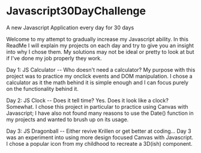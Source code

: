 # Javascript30DayChallenge
A new Javascript Application every day for 30 days

Welcome to my attempt to gradually increase my Javascript ability. In this ReadMe I will explain my projects on each day and try to give you an insight into why I chose them.
My solutions may not be ideal or pretty to look at but if I've done my job properly they work.

Day 1: JS Calculator --
Who doesn't need a calculator? 
My purpose with this project was to practice my onclick events and DOM manipulation. I chose a calculator as it the math behind it is simple enough and I can focus purely on
the functionality behind it. 

Day 2: JS Clock --
Does it tell time? Yes. Does it look like a clock? Somewhat.
I chose this project in particular to practice using Canvas with Javascript; I have also not found many reasons to use the Date() function in my projects and wanted to
brush up on its usage. 

Day 3: JS Dragonball --
Either revive Krillen or get better at coding... 
Day 3 was an experiment into using more design focused Canvas with Javascript. I chose a popular icon from my childhood to recreate a 3D(ish) 
component. 
